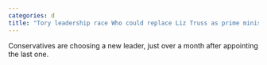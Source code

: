 ```yaml
---
categories: d
title: "Tory leadership race Who could replace Liz Truss as prime minister"
---
```

Conservatives are choosing a new leader, just over a month after appointing the last one.